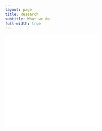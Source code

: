 ```yaml
---
layout: page
title: Research
subtitle: What we do.
full-width: true
---
```


<object data="/assets/Research_07062023_1.pdf" type="application/pdf" width="100%" height="670rem" data="/assets/Research_07062023_1.pdf#zoom=0&scrollbar=0&toolbar=0&navpanes=0" id="pdf_content" style="pointer-events: none;" align="middle">
    <embed src="/assets/Research_07062023_1.pdf#zoom=0&scrollbar=0&toolbar=0&navpanes=0", align="middle">
    </embed>
</object>

<object data="/assets/Research_07062023_2.pdf" type="application/pdf" width="100%" height="670rem" data="/assets/Research_07062023_2.pdf#zoom=0&scrollbar=0&toolbar=0&navpanes=0" id="pdf_content" style="pointer-events: none;" align="middle">
    <embed src="/assets/Research_07062023_2.pdf#zoom=0&scrollbar=0&toolbar=0&navpanes=0" align="middle">
    </embed>
</object>


